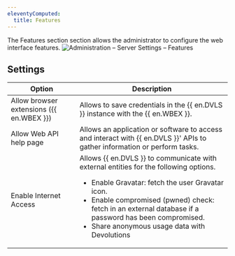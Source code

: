 ```yaml
---
eleventyComputed:
  title: Features
---
```

The Features section section allows the administrator to configure the web interface features.
![Administration – Server Settings – Features](https://cdnweb.devolutions.net/docs/docs_en_server_ServerOp8042.png)

## Settings
| Option | Description                                                                                                        |
|--------|--------------------------------------------------------------------------------------------------------------------|
| Allow browser extensions ({{ en.WBEX }}) | Allows to save credentials in the {{ en.DVLS }} instance with the {{ en.WBEX }}. |
| Allow Web API help page | Allows an application or software to access and interact with {{ en.DVLS }}' APIs to gather information or perform tasks. |
| Enable Internet Access | Allows {{ en.DVLS }} to communicate with external entities for the following options.<ul><li>Enable Gravatar: fetch the user Gravatar icon.</li><li>Enable compromised (pwned) check: fetch in an external database if a password has been compromised.</li><li>Share anonymous usage data with Devolutions</li></ul> |
